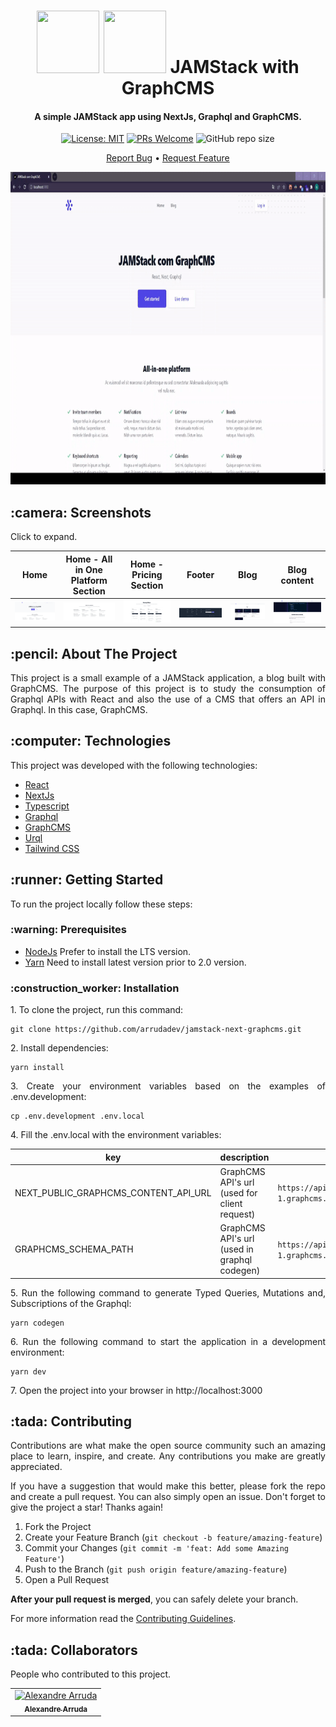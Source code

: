<h1 align="center">
  <div style="display: inline-block;">
    <img src="https://cdn.jsdelivr.net/gh/devicons/devicon/icons/jamstack/jamstack-original.svg" height="100" width="100" />
    <img src="https://cdn.jsdelivr.net/gh/devicons/devicon/icons/graphql/graphql-plain.svg" height="100" width="100" />
  </div>
  JAMStack with GraphCMS
  <br>
</h1>

<h4 align="center">A simple JAMStack app using NextJs, Graphql and GraphCMS.</h4>

<div align="center">

  [![License: MIT](https://img.shields.io/badge/License-MIT-brightgreen.svg)](https://opensource.org/licenses/MIT)
  [![PRs Welcome](https://img.shields.io/badge/PRs-welcome-brightgreen.svg?style=flat)](http://makeapullrequest.com)
  ![GitHub repo size](https://img.shields.io:/github/repo-size/arrudadev/jamstack-next-graphcms)

</div>

<p align="center">
  <a href="https://github.com/arrudadev/react-storybook-example/issues">Report Bug</a> •
  <a href="https://github.com/arrudadev/react-storybook-example/issues">Request Feature</a>
</p>

<img src="https://raw.githubusercontent.com/arrudadev/jamstack-next-graphcms/main/.github/assets/cover.gif" height="500" width="100%" alt="cover" />

<h2 id="screenshots"> :camera: Screenshots</h2>

Click to expand.<br>

| Home | Home - All in One Platform Section | Home - Pricing Section | Footer | Blog | Blog content |
| ------- | --- | --- | --- | --- | --- |
| <img src="https://raw.githubusercontent.com/arrudadev/jamstack-next-graphcms/main/.github/assets/home/home.png" width="100%" alt="Home" /> | <img src="https://raw.githubusercontent.com/arrudadev/jamstack-next-graphcms/main/.github/assets/home/home-all-in-one-platform-section.png" width="100%" alt="Home - All in one Platform Section" /> | <img src="https://raw.githubusercontent.com/arrudadev/jamstack-next-graphcms/main/.github/assets/home/home-pricing-section.png" width="100%" alt="Home - Pricing Section" /> | <img src="https://raw.githubusercontent.com/arrudadev/jamstack-next-graphcms/main/.github/assets/home/footer.png" width="100%" alt="Footer" /> | <img src="https://raw.githubusercontent.com/arrudadev/jamstack-next-graphcms/main/.github/assets/blog/blog.png" width="100%" alt="Blog" /> | <img src="https://raw.githubusercontent.com/arrudadev/jamstack-next-graphcms/main/.github/assets/blog/blog-content.png" width="100%" alt="Blog Content" /> |

<h2 id="about-the-project"> :pencil: About The Project</h2>

<p align="justify">
  This project is a small example of a JAMStack application, a blog built with GraphCMS. The purpose of this project is to study the consumption of Graphql APIs with React and also the use of a CMS that offers an API in Graphql. In this case, GraphCMS.
</p>

<h2 id="technologies"> :computer: Technologies</h2>

This project was developed with the following technologies:

- [React](https://reactjs.org)
- [NextJs](https://nextjs.org/)
- [Typescript](https://www.typescriptlang.org/)
- [Graphql](https://graphql.org/)
- [GraphCMS](https://graphcms.com/)
- [Urql](https://formidable.com/open-source/urql/)
- [Tailwind CSS](https://tailwindcss.com/)

<h2 id="getting-started"> :runner: Getting Started</h2>

<p align="justify">
  To run the project locally follow these steps:
</p>

<h3 id="prerequisites"> :warning: Prerequisites</h3>

- [NodeJs](https://nodejs.org/en/) Prefer to install the LTS version.
- [Yarn](https://yarnpkg.com/) Need to install latest version prior to 2.0 version.

<h3 id="installation"> :construction_worker: Installation</h3>

<p align="justify">
  1. To clone the project, run this command:
</p>

```
git clone https://github.com/arrudadev/jamstack-next-graphcms.git
```
<p align="justify">
  2. Install dependencies:
</p>

```
yarn install
```

<p align="justify">
  3. Create your environment variables based on the examples of .env.development:
</p>

```
cp .env.development .env.local
```

<p align="justify">
  4. Fill the .env.local with the environment variables:
</p>

key|description|example
---|---|---
NEXT_PUBLIC_GRAPHCMS_CONTENT_API_URL|GraphCMS API's url (used for client request)|`https://api-sa-east-1.graphcms.com/v2/anykey/master`
GRAPHCMS_SCHEMA_PATH|GraphCMS API's url (used in graphql codegen)|`https://api-sa-east-1.graphcms.com/v2/anykey/master`

<p align="justify">
  5. Run the following command to generate Typed Queries, Mutations and, Subscriptions of the Graphql:
</p>

```
yarn codegen
```

<p align="justify">
  6. Run the following command to start the application in a development environment:
</p>

```
yarn dev
```

<p align="justify">
  7. Open the project into your browser in http://localhost:3000
</p>

<h2 id="contributing"> :tada: Contributing</h2>

<p align="justify">
  Contributions are what make the open source community such an amazing place to learn, inspire, and create. Any contributions you make are greatly appreciated.
</p>

<p align="justify">
  If you have a suggestion that would make this better, please fork the repo and create a pull request. You can also simply open an issue. Don't forget to give the project a star! Thanks again!
</p>

1. Fork the Project
2. Create your Feature Branch (`git checkout -b feature/amazing-feature`)
3. Commit your Changes (`git commit -m 'feat: Add some Amazing Feature'`)
4. Push to the Branch (`git push origin feature/amazing-feature`)
5. Open a Pull Request

**After your pull request is merged**, you can safely delete your branch.

For more information read the [Contributing Guidelines](https://github.com/arrudadev/jamstack-next-graphcms/blob/main/CONTRIBUTING.md).

<h2 id="collaborators"> :tada: Collaborators</h2>

<p align="justify">
  People who contributed to this project.
</p>

<table>
  <tr>
    <td align="center">
      <a href="#">
        <img src="https://github.com/arrudadev.png" width="100px;" alt="Alexandre Arruda"/><br>
        <sub>
          <b>Alexandre Arruda</b>
        </sub>
      </a>
    </td>
  </tr>
</table>
